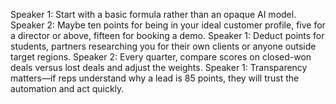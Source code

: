 Speaker 1: Start with a basic formula rather than an opaque AI model.
Speaker 2: Maybe ten points for being in your ideal customer profile, five for a director or above, fifteen for booking a demo.
Speaker 1: Deduct points for students, partners researching you for their own clients or anyone outside target regions.
Speaker 2: Every quarter, compare scores on closed-won deals versus lost deals and adjust the weights.
Speaker 1: Transparency matters—if reps understand why a lead is 85 points, they will trust the automation and act quickly.
